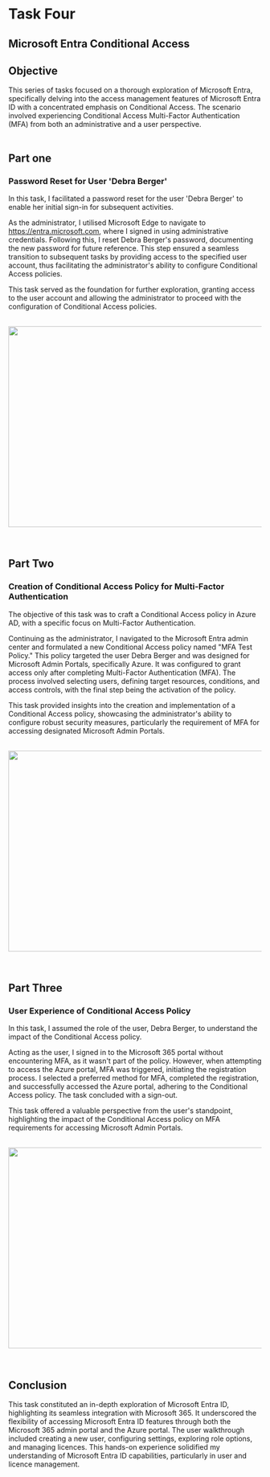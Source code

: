 # Task Four

<h2>Microsoft Entra Conditional Access</h2>
<h2>Objective</h2>
 
This series of tasks focused on a thorough exploration of Microsoft Entra, specifically delving into the access management features of Microsoft Entra ID with a concentrated emphasis on Conditional Access. The scenario involved experiencing Conditional Access Multi-Factor Authentication (MFA) from both an administrative and a user perspective.
</br> 
</br>
 
<h2>Part one</h2>
<h3> Password Reset for User 'Debra Berger'</h3>
 
In this task, I facilitated a password reset for the user 'Debra Berger' to enable her initial sign-in for subsequent activities.</br> 

As the administrator, I utilised Microsoft Edge to navigate to https://entra.microsoft.com, where I signed in using administrative credentials. Following this, I reset Debra Berger's password, documenting the new password for future reference. This step ensured a seamless transition to subsequent tasks by providing access to the specified user account, thus facilitating the administrator's ability to configure Conditional Access policies.</br> 

This task served as the foundation for further exploration, granting access to the user account and allowing the administrator to proceed with the configuration of Conditional Access policies.
</br> 
</br>

<p align="center">
<img src="https://i.imgur.com/loAbj3o.png" width="600" height="400">
<br />
<p align="left"><br />
 
<h2>Part Two</h2>
<h3>Creation of Conditional Access Policy for Multi-Factor Authentication</h3>

The objective of this task was to craft a Conditional Access policy in Azure AD, with a specific focus on Multi-Factor Authentication.</br>

Continuing as the administrator, I navigated to the Microsoft Entra admin center and formulated a new Conditional Access policy named "MFA Test Policy." This policy targeted the user Debra Berger and was designed for Microsoft Admin Portals, specifically Azure. It was configured to grant access only after completing Multi-Factor Authentication (MFA). The process involved selecting users, defining target resources, conditions, and access controls, with the final step being the activation of the policy. </br>

This task provided insights into the creation and implementation of a Conditional Access policy, showcasing the administrator's ability to configure robust security measures, particularly the requirement of MFA for accessing designated Microsoft Admin Portals.
</br>
</br>

<p align="center">
<img src="https://i.imgur.com/otjy2ZJ.png" width="600" height="400">
<br />
<p align="left"><br />
 
<h2>Part Three</h2>
<h3>User Experience of Conditional Access Policy</h3>

In this task, I assumed the role of the user, Debra Berger, to understand the impact of the Conditional Access policy. </br> 

Acting as the user, I signed in to the Microsoft 365 portal without encountering MFA, as it wasn't part of the policy. However, when attempting to access the Azure portal, MFA was triggered, initiating the registration process. I selected a preferred method for MFA, completed the registration, and successfully accessed the Azure portal, adhering to the Conditional Access policy. The task concluded with a sign-out.</br> 

This task offered a valuable perspective from the user's standpoint, highlighting the impact of the Conditional Access policy on MFA requirements for accessing Microsoft Admin Portals.
</br>
</br>

<p align="center">
<img src="https://i.imgur.com/ZoOhZDA.png" width="600" height="400">
<br />
<p align="left"><br />
 
<h2>Conclusion</h2>

This task constituted an in-depth exploration of Microsoft Entra ID, highlighting its seamless integration with Microsoft 365. It underscored the flexibility of accessing Microsoft Entra ID features through both the Microsoft 365 admin portal and the Azure portal. The user walkthrough included creating a new user, configuring settings, exploring role options, and managing licences. This hands-on experience solidified my understanding of Microsoft Entra ID capabilities, particularly in user and licence management.
</br>
</br>



